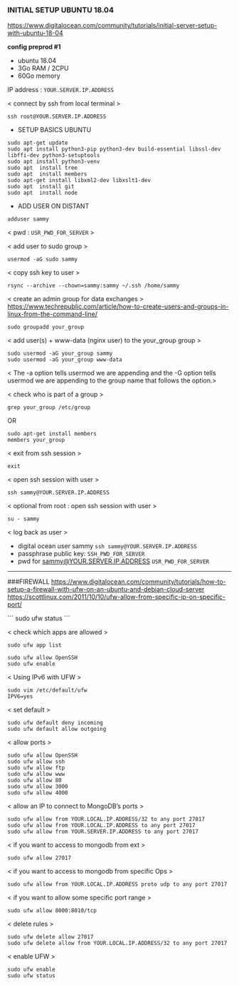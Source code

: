 
### INITIAL SETUP UBUNTU 18.04
https://www.digitalocean.com/community/tutorials/initial-server-setup-with-ubuntu-18-04 


**config preprod #1** 
- ubuntu 18.04
- 3Go RAM / 2CPU
- 60Go memory

IP address : `YOUR.SERVER.IP.ADDRESS`

< connect by ssh from local terminal >
```
ssh root@YOUR.SERVER.IP.ADDRESS
```

- SETUP BASICS UBUNTU
```
sudo apt-get update
sudo apt install python3-pip python3-dev build-essential libssl-dev libffi-dev python3-setuptools
sudo apt install python3-venv
sudo apt  install tree
sudo apt  install members
sudo apt-get install libxml2-dev libxslt1-dev
sudo apt  install git
sudo apt  install node
```

- ADD USER ON DISTANT
```
adduser sammy
```
< pwd : `USR_PWD_FOR_SERVER` >

< add user to sudo group >
```
usermod -aG sudo sammy
````

< copy ssh key to user >
```
rsync --archive --chown=sammy:sammy ~/.ssh /home/sammy
```

< create an admin group for data exchanges >
https://www.techrepublic.com/article/how-to-create-users-and-groups-in-linux-from-the-command-line/
```
sudo groupadd your_group
````

< add user(s) + www-data (nginx user) to the your_group group >
```
sudo usermod -aG your_group sammy
sudo usermod -aG your_group www-data
```

< The -a option tells usermod we are appending and the -G option tells usermod we are appending to the group name that follows the option.>

< check who is part of a group >
```
grep your_group /etc/group
```
OR
```
sudo apt-get install members
members your_group
```


< exit from ssh session >
```
exit
```

< open ssh session with user >
```
ssh sammy@YOUR.SERVER.IP.ADDRESS
```
< optional from root : open ssh session with user >
```
su - sammy
```

< log back as user >
- digital ocean user sammy 
`ssh sammy@YOUR.SERVER.IP.ADDRESS`
- passphrase public key: 
`SSH_PWD_FOR_SERVER`
- pwd for sammy@YOUR.SERVER.IP.ADDRESS
`USR_PWD_FOR_SERVER`


-----------------------

###FIREWALL
https://www.digitalocean.com/community/tutorials/how-to-setup-a-firewall-with-ufw-on-an-ubuntu-and-debian-cloud-server 
https://scottlinux.com/2011/10/10/ufw-allow-from-specific-ip-on-specific-port/ 

<check ufw status >
```
sudo ufw status
```

< check which apps are allowed >
```
sudo ufw app list

sudo ufw allow OpenSSH
sudo ufw enable
```

< Using IPv6 with UFW >
```
sudo vim /etc/default/ufw
IPV6=yes
```

< set default >
```
sudo ufw default deny incoming
sudo ufw default allow outgoing
```

< allow ports >
```
sudo ufw allow OpenSSH
sudo ufw allow ssh
sudo ufw allow ftp
sudo ufw allow www
sudo ufw allow 80
sudo ufw allow 3000
sudo ufw allow 4000
```

< allow an IP to connect to MongoDB’s ports >
```
sudo ufw allow from YOUR.LOCAL.IP.ADDRESS/32 to any port 27017  
sudo ufw allow from YOUR.LOCAL.IP.ADDRESS to any port 27017
sudo ufw allow from YOUR.SERVER.IP.ADDRESS to any port 27017
```

< if you want to access to mongodb from ext >
```
sudo ufw allow 27017 
```

< if you want to access to mongodb from specific Ops >
```
sudo ufw allow from YOUR.LOCAL.IP.ADDRESS proto udp to any port 27017
```

< if you want to allow some specific port range >
```
sudo ufw allow 8000:8010/tcp
```

< delete rules >
```
sudo ufw delete allow 27017
sudo ufw delete allow from YOUR.LOCAL.IP.ADDRESS/32 to any port 27017
```

< enable UFW >
```
sudo ufw enable
sudo ufw status
```